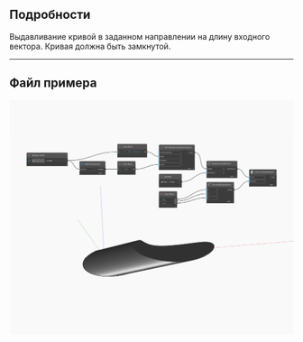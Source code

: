 ## Подробности
Выдавливание кривой в заданном направлении на длину входного вектора. Кривая должна быть замкнутой.
___
## Файл примера

![ExtrudeAsSolid (direction)](./Autodesk.DesignScript.Geometry.Curve.ExtrudeAsSolid(direction)_img.jpg)

